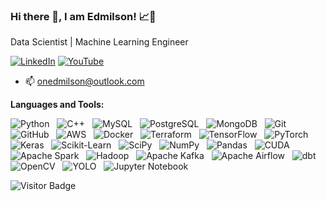 ### Hi there 👋, I am Edmilson! 📈🤖

Data Scientist | Machine Learning Engineer

[![LinkedIn](https://img.shields.io/badge/LinkedIn-0077B5?style=for-the-badge&logo=linkedin&logoColor=white)](https://www.linkedin.com/in/onedmilson/)
[![YouTube](https://img.shields.io/badge/YouTube-FF0000?style=for-the-badge&logo=youtube&logoColor=white)](https://www.youtube.com/@dadosonedmilson)
- 📫 onedmilson@outlook.com


**Languages and Tools:** 

![Python](https://img.shields.io/badge/-Python-black?logo=Python&style=social)&nbsp;&nbsp;
![C++](https://img.shields.io/badge/-C++-black?logo=c%2b%2b&style=social)&nbsp;&nbsp;
![MySQL](https://img.shields.io/badge/-MySQL-black?logo=mysql&style=social)&nbsp;&nbsp;
![PostgreSQL](https://img.shields.io/badge/-PostgreSQL-black?logo=postgresql&style=social)&nbsp;&nbsp;
![MongoDB](https://img.shields.io/badge/-MongoDB-black?logo=mongodb&style=social)&nbsp;&nbsp;
![Git](https://img.shields.io/badge/-Git-black?logo=git&style=social)&nbsp;&nbsp;
![GitHub](https://img.shields.io/badge/-GitHub-black?logo=github&style=social)&nbsp;&nbsp;
![AWS](https://img.shields.io/badge/-AWS-black?logo=amazonwebservices&style=social)&nbsp;&nbsp;
![Docker](https://img.shields.io/badge/-Docker-black?logo=docker&style=social)&nbsp;&nbsp; 
![Terraform](https://img.shields.io/badge/-Terraform-black?logo=terraform&style=social)&nbsp;&nbsp;
![TensorFlow](https://img.shields.io/badge/-TensorFlow-black?logo=tensorflow&style=social)&nbsp;&nbsp; 
![PyTorch](https://img.shields.io/badge/-PyTorch-black?logo=pytorch&style=social)&nbsp;&nbsp;
![Keras](https://img.shields.io/badge/-Keras-black?logo=keras&style=social)&nbsp;&nbsp;
![Scikit-Learn](https://img.shields.io/badge/-ScikitLearn-black?logo=scikitlearn&style=social)&nbsp;&nbsp;
![SciPy](https://img.shields.io/badge/-SciPy-black?logo=scipy&style=social)&nbsp;&nbsp; 
![NumPy](https://img.shields.io/badge/-NumPy-black?logo=numpy&style=social)&nbsp;&nbsp; 
![Pandas](https://img.shields.io/badge/-Pandas-black?logo=pandas&style=social)&nbsp;&nbsp;
![CUDA](https://img.shields.io/badge/-CUDA-black?logo=nvidia&style=social)&nbsp;&nbsp; 
![Apache Spark](https://img.shields.io/badge/-Apache%20Spark-black?logo=apachespark&style=social)&nbsp;&nbsp;
![Hadoop](https://img.shields.io/badge/-Hadoop-black?logo=apachehadoop&style=social)&nbsp;&nbsp;
![Apache Kafka](https://img.shields.io/badge/-Kafka-black?logo=apache-kafka&style=social)&nbsp;&nbsp;
![Apache Airflow](https://img.shields.io/badge/-Airflow-black?logo=apache-airflow&style=social)&nbsp;&nbsp;
![dbt](https://img.shields.io/badge/-dbt-black?logo=dbt&style=social)&nbsp;&nbsp;
![OpenCV](https://img.shields.io/badge/-OpenCV-black?logo=opencv&style=social)&nbsp;&nbsp;
![YOLO](https://img.shields.io/badge/-YOLO-black?logo=yolo&style=social)&nbsp;&nbsp; 
![Jupyter Notebook](https://img.shields.io/badge/-Jupyter-black?logo=jupyter&style=social)&nbsp;&nbsp;

![Visitor Badge](https://visitor-badge.laobi.icu/badge?page_id=onedmilson.onedmilson)

